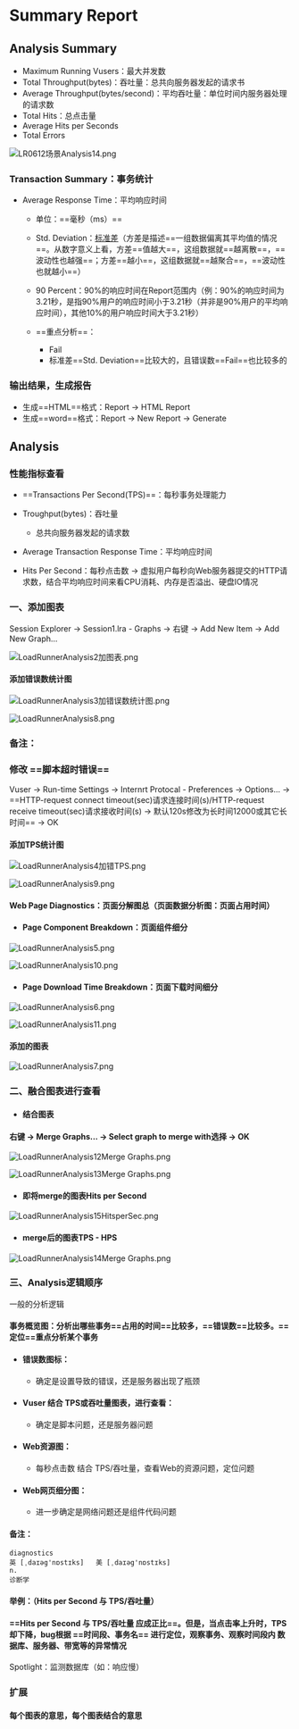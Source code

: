 
# Summary Report

## Analysis Summary

- Maximum Running Vusers：最大并发数
- Total Throughput(bytes)：吞吐量：总共向服务器发起的请求书
- Average Throughput(bytes/second)：平均吞吐量：单位时间内服务器处理的请求数
- Total Hits：总点击量
- Average Hits per Seconds
- Total Errors

![LR0612场景Analysis14.png](http://upload-images.jianshu.io/upload_images/2897320-dbde00fd606d66fb.png?imageMogr2/auto-orient/strip%7CimageView2/2/w/1240)

### Transaction Summary：事务统计

- Average Response Time：平均响应时间

    - 单位：==毫秒（ms）==
    
    - Std. Deviation：[标准差](http://baike.baidu.com/link?url=dA0fR_sJ0Q5JTZ3Z68a1DBTnVBHJk-g3Nw4zWzlsHJ00I4jXsaXcshcKUoXQnWBN_AReBQBb47s84HKw5Q5v2OdgHcNXrZFDzymxeYtLCzKlE0IApycNC6p1EHW0VWf1)（方差是描述==一组数据偏离其平均值的情况==。从数字意义上看，方差==值越大==，这组数据就==越离散==，==波动性也越强==；方差==越小==，这组数据就==越聚合==，==波动性也就越小==）
    
    - 90 Percent：90%的响应时间在Report范围内（例：90%的响应时间为3.21秒，是指90%用户的响应时间小于3.21秒（并非是90%用户的平均响应时间），其他10%的用户响应时间大于3.21秒）
    - ==重点分析==：
        - Fail
        - 标准差==Std. Deviation==比较大的，且错误数==Fail==也比较多的        

### 输出结果，生成报告

- 生成==HTML==格式：Report -> HTML Report
- 生成==word==格式：Report -> New Report -> Generate

## Analysis

### 性能指标查看

- ==Transactions Per Second(TPS)==：每秒事务处理能力
- Troughput(bytes)：吞吐量
    - 总共向服务器发起的请求数
- Average Transaction Response Time：平均响应时间

- Hits Per Second：每秒点击数 -> 虚拟用户每秒向Web服务器提交的HTTP请求数，结合平均响应时间来看CPU消耗、内存是否溢出、硬盘IO情况

### 一、添加图表

Session Explorer -> Session1.lra - Graphs -> 右键 -> Add New Item -> Add New Graph...

![LoadRunnerAnalysis2加图表.png](http://upload-images.jianshu.io/upload_images/2897320-8e60fe6c041d879f.png?imageMogr2/auto-orient/strip%7CimageView2/2/w/1240)

#### 添加错误数统计图

![LoadRunnerAnalysis3加错误数统计图.png](http://upload-images.jianshu.io/upload_images/2897320-424aeef388823b4c.png?imageMogr2/auto-orient/strip%7CimageView2/2/w/1240)

![LoadRunnerAnalysis8.png](http://upload-images.jianshu.io/upload_images/2897320-445d419a834cebc6.png?imageMogr2/auto-orient/strip%7CimageView2/2/w/1240)

### 备注：

### 修改 ==脚本超时错误==

Vuser -> Run-time Settings -> Internrt Protocal - Preferences -> Options... -> ==HTTP-request connect timeout(sec)请求连接时间(s)/HTTP-request receive timeout(sec)请求接收时间(s) -> 默认120s修改为长时间12000或其它长时间== -> OK

#### 添加TPS统计图

![LoadRunnerAnalysis4加错TPS.png](http://upload-images.jianshu.io/upload_images/2897320-edc6930779f9b9db.png?imageMogr2/auto-orient/strip%7CimageView2/2/w/1240)

![LoadRunnerAnalysis9.png](http://upload-images.jianshu.io/upload_images/2897320-b8a1cbb4baa92b1d.png?imageMogr2/auto-orient/strip%7CimageView2/2/w/1240)

#### Web Page Diagnostics：页面分解图总（页面数据分析图：页面占用时间）

- #### Page Component Breakdown：页面组件细分

![LoadRunnerAnalysis5.png](http://upload-images.jianshu.io/upload_images/2897320-fdc2da9e9c6d4ffd.png?imageMogr2/auto-orient/strip%7CimageView2/2/w/1240)

![LoadRunnerAnalysis10.png](http://upload-images.jianshu.io/upload_images/2897320-fcc615564ae04248.png?imageMogr2/auto-orient/strip%7CimageView2/2/w/1240)

- #### Page Download Time Breakdown：页面下载时间细分

![LoadRunnerAnalysis6.png](http://upload-images.jianshu.io/upload_images/2897320-81d4bc76e4f46fb8.png?imageMogr2/auto-orient/strip%7CimageView2/2/w/1240)

![LoadRunnerAnalysis11.png](http://upload-images.jianshu.io/upload_images/2897320-be6c2cad602edc4f.png?imageMogr2/auto-orient/strip%7CimageView2/2/w/1240)

#### 添加的图表

![LoadRunnerAnalysis7.png](http://upload-images.jianshu.io/upload_images/2897320-226b8c7086fc80d7.png?imageMogr2/auto-orient/strip%7CimageView2/2/w/1240)

### 二、融合图表进行查看

- #### 结合图表

#### 右键 -> Merge Graphs... -> Select graph to merge with选择 -> OK

![LoadRunnerAnalysis12Merge Graphs.png](http://upload-images.jianshu.io/upload_images/2897320-dcc177671a77bd3f.png?imageMogr2/auto-orient/strip%7CimageView2/2/w/1240)

![LoadRunnerAnalysis13Merge Graphs.png](http://upload-images.jianshu.io/upload_images/2897320-12acfdefc9d87112.png?imageMogr2/auto-orient/strip%7CimageView2/2/w/1240)

- #### 即将merge的图表Hits per Second

![LoadRunnerAnalysis15HitsperSec.png](http://upload-images.jianshu.io/upload_images/2897320-929a135bec843190.png?imageMogr2/auto-orient/strip%7CimageView2/2/w/1240)

- #### merge后的图表TPS - HPS

![LoadRunnerAnalysis14Merge Graphs.png](http://upload-images.jianshu.io/upload_images/2897320-eab4e1d44e9b0de4.png?imageMogr2/auto-orient/strip%7CimageView2/2/w/1240)

### 三、Analysis逻辑顺序

一般的分析逻辑

#### 事务概览图：分析出哪些事务==占用的时间==比较多，==错误数==比较多。==定位==重点分析某个事务

- #### 错误数图标：
    - 确定是设置导致的错误，还是服务器出现了瓶颈

- #### Vuser 结合 TPS或吞吐量图表，进行查看：
    - 确定是脚本问题，还是服务器问题
 
- #### Web资源图：
    - 每秒点击数 结合 TPS/吞吐量，查看Web的资源问题，定位问题
 
- #### Web网页细分图：
    - 进一步确定是网络问题还是组件代码问题

#### 备注：

```
diagnostics
英 [ˌdaɪəg'nɒstɪks]   美 [ˌdaɪəg'nɒstɪks]  
n.
诊断学
```

#### 举例：（Hits per Second 与 TPS/吞吐量）

#### ==Hits per Second 与 TPS/吞吐量 应成正比==。但是，当点击率上升时，TPS却下降，bug根据 ==时间段、事务名== 进行定位，观察事务、观察时间段内 数据库、服务器、带宽等的异常情况

Spotlight：监测数据库（如：响应慢）

### 扩展

#### 每个图表的意思，每个图表结合的意思